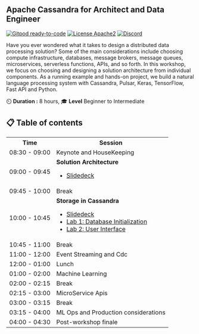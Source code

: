## Apache Cassandra for Architect and Data Engineer

[![Gitpod ready-to-code](https://img.shields.io/badge/Gitpod-ready--to--code-blue?logo=gitpod)](https://gitpod.io/#https://github.com/datastaxdevs/workshop-realtime-data-pipelines)
[![License Apache2](https://img.shields.io/hexpm/l/plug.svg)](http://www.apache.org/licenses/LICENSE-2.0)
[![Discord](https://img.shields.io/discord/685554030159593522)](https://discord.com/widget?id=685554030159593522&theme=dark)

Have you ever wondered what it takes to design a distributed data processing solution? Some of the main considerations include choosing compute infrastructure, databases, message brokers, message queues, microservices, serverless functions, APIs, and so forth. In this workshop, we focus on choosing and designing a solution architecture from individual components. As a running example and hands-on project, we build a natural language processing system with Cassandra, Pulsar, Keras, TensorFlow, Fast API and Python.

⏲️ **Duration :** 8 hours, 🎓 **Level** Beginner to Intermediate

## 📋 Table of contents

<table>
    <tr>
        <th>Time</th>
        <th>Session</th>
    </tr>
    <tr>
        <td>08:30 - 09:00</td>
        <td>Keynote and HouseKeeping</td>
    </tr>
    <tr>
        <td>09:00 - 09:45</td>
        <td><b>Solution Architecture</b>
            <ul> 
                <li><a href="#" target="_blank">Slidedeck</a></li>
           </ul>
        </td>
    </tr>
    <tr>
        <td>09:45 - 10:00</td>
        <td>Break</td>
    </tr>
    <tr>
        <td>10:00 - 10:45</td>
        <td><b>Storage in Cassandra</b>
            <ul> 
                <li><a href="#" target="_blank">Slidedeck</a></li>
                <li><a href="#" target="_blank">Lab 1: Database Initialization</a></li>
                <li><a href="#" target="_blank">Lab 2: User Interface</a></li>
            </ul>            
        </td>
    </tr>
    <tr>
        <td>10:45 - 11:00</td>
        <td>Break</td>
    </tr>
    <tr>
        <td>11:00 - 12:00</td>
        <td>Event Streaming and Cdc</td>
    </tr>
    <tr>
        <td>12:00 - 01:00</td>
        <td>Lunch</td>
    </tr>
    <tr>
        <td>01:00 - 02:00</td>
        <td>Machine Learning</td>
    </tr>
    <tr>
        <td>02:00 - 02:15</td>
        <td>Break</td>
    </tr>
    <tr>
        <td>02:15 - 03:00</td>
        <td>MicroService Apis</td>
    </tr>
    <tr>
        <td>03:00 - 03:15</td>
        <td>Break</td>
    </tr>
    <tr>
        <td>03:15 - 04:00</td>
        <td>ML Ops and Production considerations</td>
    </tr>
    <tr>
        <td>04:00 - 04:30</td>
        <td>Post-workshop finale</td>
    </tr>
</table>

